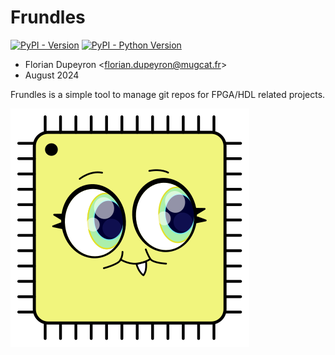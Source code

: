 # Frundles

[![PyPI - Version](https://img.shields.io/pypi/v/frundles.svg)](https://pypi.org/project/frundles)
[![PyPI - Python Version](https://img.shields.io/pypi/pyversions/frundles.svg)](https://pypi.org/project/frundles)

- Florian Dupeyron &lt;florian.dupeyron@mugcat.fr&gt;
- August 2024

Frundles is a simple tool to manage git repos for FPGA/HDL related projects.

![Frundles logo](./assets/img/logo-frundles.svg)
